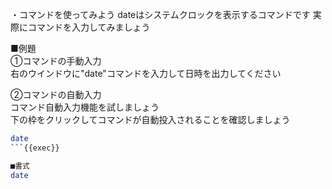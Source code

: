 ・コマンドを使ってみよう
dateはシステムクロックを表示するコマンドです
実際にコマンドを入力してみましょう  
  
■例題  
①コマンドの手動入力    
右のウインドウに"date"コマンドを入力して日時を出力してください      
  
②コマンドの自動入力    
コマンド自動入力機能を試しましょう    
 下の枠をクリックしてコマンドが自動投入されることを確認しましょう  
```bash
date
```{{exec}}

■書式
date
